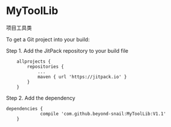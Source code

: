 # MyToolLib
项目工具类

To get a Git project into your build:

Step 1. Add the JitPack repository to your build file
```
	allprojects {
		repositories {
			...
			maven { url 'https://jitpack.io' }
		}
	}
```
Step 2. Add the dependency
```
dependencies {
	         compile 'com.github.beyond-snail:MyToolLib:V1.1'
	}
```
